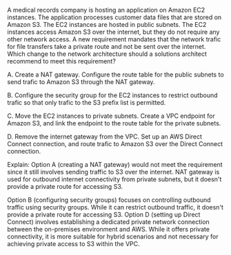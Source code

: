 A medical records company is hosting an application on Amazon EC2 instances. The application processes customer data files that are stored on Amazon S3. The EC2 instances are hosted in public subnets. The EC2 instances access Amazon S3 over the internet, but they do not require any other network access. A new requirement mandates that the network trafic for file transfers take a private route and not be sent over the internet. Which change to the network architecture should a solutions architect recommend to meet this requirement? 

A. Create a NAT gateway. Configure the route table for the public subnets to send trafic to Amazon S3 through the NAT gateway. 

B. Configure the security group for the EC2 instances to restrict outbound trafic so that only trafic to the S3 prefix list is permitted. 

C. Move the EC2 instances to private subnets. Create a VPC endpoint for Amazon S3, and link the endpoint to the route table for the private subnets. 

D. Remove the internet gateway from the VPC. Set up an AWS Direct Connect connection, and route trafic to Amazon S3 over the Direct Connect connection.

Explain:
Option A (creating a NAT gateway) would not meet the requirement since it still involves sending traffic to S3 over the internet. NAT gateway is used for outbound internet connectivity from private subnets, but it doesn't provide a private route for accessing S3. 

Option B (configuring security groups) focuses on controlling outbound traffic using security groups. While it can restrict outbound traffic, it doesn't provide a private route for accessing S3. 
Option D (setting up Direct Connect) involves establishing a dedicated private network connection between the on-premises environment and AWS. While it offers private connectivity, it is more suitable for hybrid scenarios and not necessary for achieving private access to S3 within the VPC.